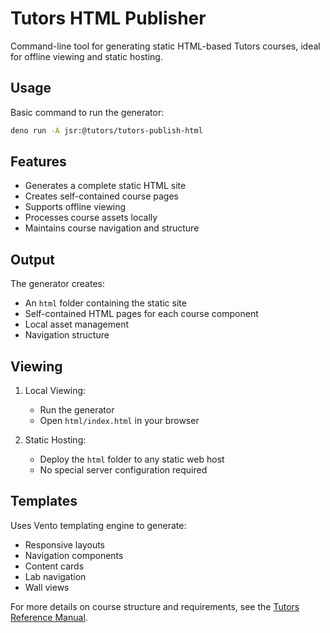 # Tutors HTML Publisher

Command-line tool for generating static HTML-based Tutors courses, ideal for offline viewing and static hosting.

## Usage

Basic command to run the generator:

```bash
deno run -A jsr:@tutors/tutors-publish-html
```

## Features

- Generates a complete static HTML site
- Creates self-contained course pages
- Supports offline viewing
- Processes course assets locally
- Maintains course navigation and structure

## Output

The generator creates:
- An `html` folder containing the static site
- Self-contained HTML pages for each course component
- Local asset management
- Navigation structure

## Viewing

1. Local Viewing:
   - Run the generator
   - Open `html/index.html` in your browser

2. Static Hosting:
   - Deploy the `html` folder to any static web host
   - No special server configuration required

## Templates

Uses Vento templating engine to generate:
- Responsive layouts
- Navigation components
- Content cards
- Lab navigation
- Wall views

For more details on course structure and requirements, see the [Tutors Reference Manual](https://tutors.dev/course/tutors-reference-manual).